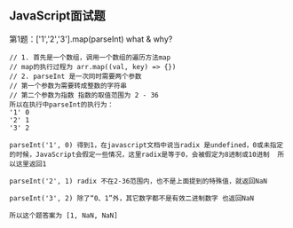 ## JavaScript面试题

第1题：['1','2','3'].map(parseInt) what & why?

~~~~text
// 1. 首先是一个数组，调用一个数组的遍历方法map
// map的执行过程为 arr.map((val, key) => {})
// 2. parseInt 是一次同时需要两个参数
// 第一个参数为需要转成整数的字符串
// 第二个参数为指数 指数的取值范围为 2 - 36
所以在执行中parseInt的执行为：
'1' 0
'2' 1
'3' 2

parseInt('1', 0) 得到1，在javascript文档中说当radix 是undefined，0或未指定的时候，JavaScript会假定一些情况，这里radix是等于0，会被假定为8进制或10进制  所以这里返回1

parseInt('2', 1) radix 不在2-36范围内，也不是上面提到的特殊值，就返回NaN

parseInt('3', 2) 除了“0、1”外，其它数字都不是有效二进制数字 也返回NaN

所以这个题答案为 [1, NaN, NaN]

~~~~

